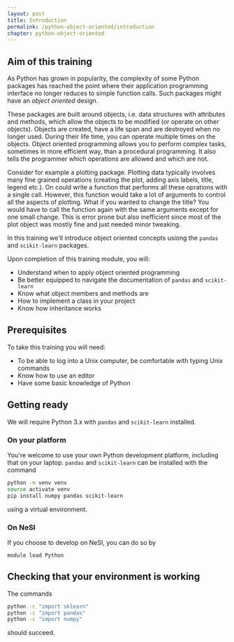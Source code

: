 ```yaml
---
layout: post
title: Introduction
permalink: /python-object-oriented/introduction
chapter: python-object-oriented
---
```


## Aim of this training

As Python has grown in popularity, the complexity of some Python packages has reached the point where their 
application programming interface no longer reduces to simple function calls. Such packages might have an 
_object oriented_ design. 

These packages are built around objects, i.e. data structures with attributes and methods, which allow the objects to be modified (or operate on other objects). Objects are created, have a life span and are destroyed when no longer used. During their life time, you can operate multiple times on the objects. Object oriented programming allows you to perform complex tasks, sometimes in more efficient way, than a procedural programming. It also tells the programmer which operations are allowed and which are not.

Consider for example a plotting package. Plotting data typically involves many fine grained operations (creating the plot, adding axis labels, title, legend etc.). On could write a function that performs all these oprations with a single call. However, this function would take a lot of arguments to control all the aspects of plotting. What if you wanted to change the title? You would have to call the function again with the same arguments except for one small change. This is error prone but also inefficient since most of the plot object was mostly fine and just needed minor tweaking.

In this training we'll introduce object oriented concepts usiong the `pandas` and `scikit-learn` packages. 

Upon completion of this training module, you will:

 * Understand when to apply object oriented programming
 * Be better equipped to navigate the documentation of  `pandas` and `scikit-learn`
 * Know what object members and methods are
 * How to implement a class in your project
 * Know how inheritance works

## Prerequisites

To take this training you will need:

 * To be able to log into a Unix computer, be comfortable with typing Unix commands
 * Know how to use an editor
 * Have some basic knowledge of Python

## Getting ready

We will require Python 3.x with `pandas` and `scikit-learn` installed.

### On your platform

You're welcome to use your own Python development platform, including that on your laptop. `pandas` and `scikit-learn` can be installed with the command
```bash
python -m venv venv
source activate venv
pip install numpy pandas scikit-learn
```
using a virtual environment.

### On NeSI

If you choose to develop on NeSI, you can do so by 
```
module load Python
```

## Checking that your environment is working

The commands 
```bash
python -c "import sklearn"
python -c "import pandas"
python -c "import numpy"
```
should succeed.



